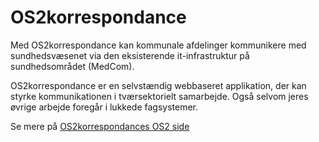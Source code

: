 # OS2korrespondance

Med OS2korrespondance kan kommunale afdelinger kommunikere med sundhedsvæsenet via den eksisterende it-infrastruktur på sundhedsområdet (MedCom). 

OS2korrespondance er en selvstændig webbaseret applikation, der kan styrke kommunikationen i tværsektorielt samarbejde. Også selvom jeres øvrige arbejde foregår i lukkede fagsystemer.

Se mere på [OS2korrespondances OS2 side](https://www.os2.eu/os2korrespondance) 